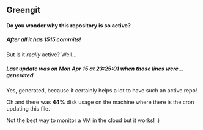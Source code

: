 ## Greengit

#### Do you wonder why this repository is so active?

##### After all it has 1515 commits!

But is it *really* active? Well...

##### Last update was on Mon Apr 15 at 23:25:01 when those lines were... generated

Yes, generated, because it certainly helps a lot to have such an active repo!

Oh and there was **44%** disk usage on the machine
where there is the cron updating this file.

Not the best way to monitor a VM in the cloud but it works! :)
